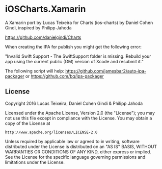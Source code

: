 # iOSCharts.Xamarin

A Xamarin port by Lucas Teixeira for Charts (ios-charts) by Daniel Cohen Gindi, inspired by Philipp Jahoda

https://github.com/danielgindi/Charts

When creating the IPA for publish you might get the following error:

"Invalid Swift Support - The SwiftSupport folder is missing. Rebuild your app using the current public (GM) version of Xcode and resubmit it."

The following script will help: https://github.com/jamesbar2/auto-ipa-packager or https://github.com/bq/ipa-packager


<h2>License</h2>
Copyright 2016 Lucas Teixeira, Daniel Cohen Gindi & Philipp Jahoda

Licensed under the Apache License, Version 2.0 (the "License");
you may not use this file except in compliance with the License.
You may obtain a copy of the License at

    http://www.apache.org/licenses/LICENSE-2.0

Unless required by applicable law or agreed to in writing, software
distributed under the License is distributed on an "AS IS" BASIS,
WITHOUT WARRANTIES OR CONDITIONS OF ANY KIND, either express or implied.
See the License for the specific language governing permissions and
limitations under the License.
